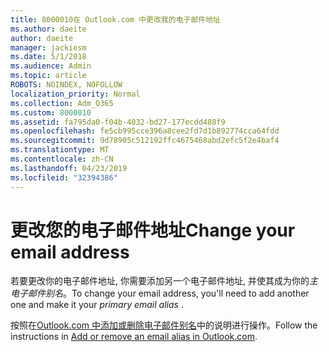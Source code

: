 ```yaml
---
title: 8000010在 Outlook.com 中更改我的电子邮件地址
ms.author: daeite
author: daeite
manager: jackiesm
ms.date: 5/1/2018
ms.audience: Admin
ms.topic: article
ROBOTS: NOINDEX, NOFOLLOW
localization_priority: Normal
ms.collection: Adm_O365
ms.custom: 8000010
ms.assetid: fa795da0-f04b-4032-bd27-177ecdd488f9
ms.openlocfilehash: fe5cb995cce396a8cee2fd7d1b892774cca64fdd
ms.sourcegitcommit: 9d78905c512192ffc4675468abd2efc5f2e4baf4
ms.translationtype: MT
ms.contentlocale: zh-CN
ms.lasthandoff: 04/23/2019
ms.locfileid: "32394386"
---
```

# <a name="change-your-email-address"></a><span data-ttu-id="5ccb1-102">更改您的电子邮件地址</span><span class="sxs-lookup"><span data-stu-id="5ccb1-102">Change your email address</span></span>

<span data-ttu-id="5ccb1-103">若要更改你的电子邮件地址, 你需要添加另一个电子邮件地址, 并使其成为你的*主电子邮件别名*。</span><span class="sxs-lookup"><span data-stu-id="5ccb1-103">To change your email address, you'll need to add another one and make it your  *primary email alias*  .</span></span> 
  
<span data-ttu-id="5ccb1-104">按照在[Outlook.com 中添加或删除电子邮件别名](https://go.microsoft.com/fwlink/p/?linkid=873115)中的说明进行操作。</span><span class="sxs-lookup"><span data-stu-id="5ccb1-104">Follow the instructions in [Add or remove an email alias in Outlook.com](https://go.microsoft.com/fwlink/p/?linkid=873115).</span></span>
  

